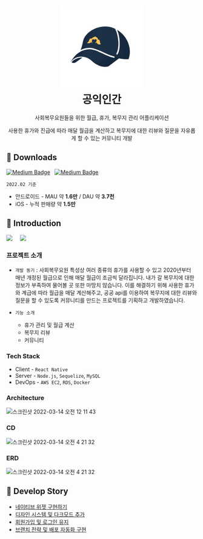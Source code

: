 <!-- <div align='center'>
  <h1>공익인간</h1>
  <p>사회복무요원을 위한 종합 관리 어플리케이션</P>
</div> -->

<h1 align="center">
  <img alt="cgapp logo" src="./images/playstore.png" width="220px"/><br/>
  공익인간
</h1>

<p align="center">사회복무요원들을 위한 월급, 휴가, 복무지 관리 어플리케이션</p>
<p align="center">
  사용한 휴가와 진급에 따라 매달 월급을 계산하고 복무지에 대한 리뷰와 질문을 자유롭게 할 수 있는 커뮤니티 개발
</p>
<p></p>


## 🚀 Downloads

[![Medium Badge](http://img.shields.io/badge/android-download-12100E?style=for-the-badge&logo=android&link=https://play.google.com/store/apps/details?id=com.project.realproject&hl=ko&gl=US)](https://play.google.com/store/apps/details?id=com.project.realproject&hl=ko&gl=US)
&nbsp;
[![Medium Badge](http://img.shields.io/badge/iOS-download-12100E?style=for-the-badge&logo=apple&link=https://apps.apple.com/kr/app/공익인간/id1551639457)](https://apps.apple.com/kr/app/공익인간/id1551639457)

`2022.02 기준`
- 안드로이드 - MAU 약 **1.6만** / DAU 약 **3.7천**
- iOS - 누적 판매량 약 **1.5만**

## 🔭 Introduction

<span>
  <img src="https://user-images.githubusercontent.com/53747019/156013657-93efd280-989d-4a23-b3b0-e32023883b16.gif" width="200" />
  &nbsp;  &nbsp;
  <img src="https://user-images.githubusercontent.com/53747019/156014627-433a7935-6132-44ce-b5fd-f255c9ca9703.gif" width="200" />
</span>

### 프로젝트 소개

- `개발 동기` : 사회복무요원 특성상 여러 종류의 휴가를 사용할 수 있고 2020년부터 매년 개정된 월급으로 인해 매달 월급이 조금씩 달라집니다.
  내가 갈 복무지에 대한 정보가 부족하여 물어볼 곳 또한 마땅치 않습니다. 이를 해결하기 위해 사용한 휴가와 계급에 따라 월급을 매달 계산해주고, 공공 api를 이용하여 복무지에 대한 리뷰와 질문을 할 수 있도록 커뮤니티를 만드는 프로젝트를 기획하고 개발하였습니다.
  
- `기능 소개`
  - 휴가 관리 및 월급 계산
  - 복무지 리뷰
  - 커뮤니티

### Tech Stack

- Client - `React Native`
- Server - `Node.js`, `Sequelize`, `MySQL`
- DevOps - `AWS EC2`, `RDS`, `Docker`

### Architecture
<img width="700" alt="스크린샷 2022-03-14 오전 12 11 43" src="https://user-images.githubusercontent.com/53747019/158066320-43458303-0353-419d-938b-4c0dc2870872.png">

### CD

<img width="700" alt="스크린샷 2022-03-14 오전 4 21 32" src="https://user-images.githubusercontent.com/53747019/158075814-f7b5e801-8595-440d-8f30-20041feb1c1e.png">

### ERD
<img width="600" alt="스크린샷 2022-03-14 오전 4 21 32" src="https://user-images.githubusercontent.com/53747019/158076899-045aea67-6d01-4931-aa5d-9931600d4a55.png">


## 🔖 Develop Story

- [네이티브 위젯 구현하기](https://hoyoungmoon.github.io/react-native/widget-module-iOS/) 
- [디자인 시스템 및 다크모드 추가](https://hoyoungmoon.github.io/javascript/react-native/side-project/gongikHumanV2-refactor-before-upgrade/) 
- [회원가입 및 로그인 유지](https://hoyoungmoon.github.io/javascript/react-native/side-project/gongikHumanV2-add-login/)
- [브랜치 전략 및 배포 자동화 구현](https://hoyoungmoon.github.io/javascript/react-native/side-project/gongikHumanV2-set-automatic-deploy/)
